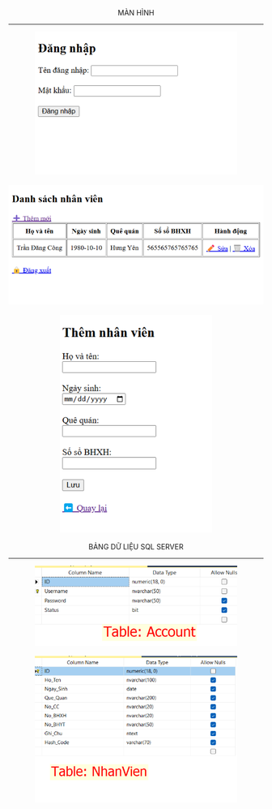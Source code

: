 <br>

<div align="center">
    <p align="center">
        <br>
        MÀN HÌNH
        <hr>
        <img src="login.png" alt="AIoTLab Logo" width="400"/>
        <br><br>
        <img src="form.png" alt="AIoTLab Logo" width="600"/>
        <br><br>
        <img src="addnew_form.png" alt="AIoTLab Logo" width="300"/>
        <br><br>
        BẢNG DỮ LIỆU SQL SERVER
        <br><hr>
        <img src="Tab_Account.png" alt="AIoTLab Logo" width="400"/>
        <br><br>
        <img src="Tab_NhanVien.png" alt="AIoTLab Logo" width="400"/>
    </p>
